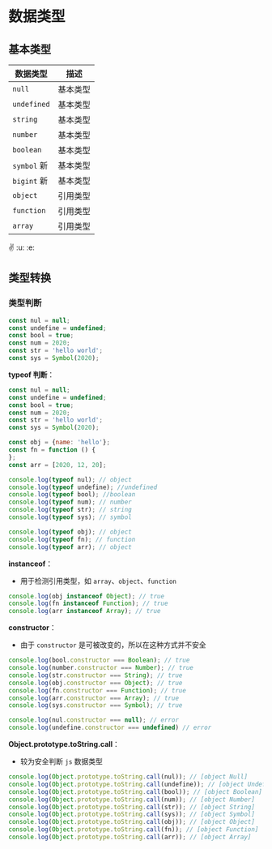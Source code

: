 # 数据类型

## 基本类型

| 数据类型                                 | 描述   |
|--------------------------------------|------|
| `null`                               | 基本类型 |
| `undefined`                          | 基本类型 |
| `string`                             | 基本类型 |
| `number`                             | 基本类型 |
| `boolean`                            | 基本类型 |
| `symbol` <Badge type="tip">新</Badge> | 基本类型 |
| `bigint` <Badge type="tip">新</Badge> | 基本类型 |
| `object`                             | 引用类型 |
| `function`                           | 引用类型 |
| `array`                              | 引用类型 |

:v:
:u:
:e:

## 类型转换

### 类型判断

```js
const nul = null;
const undefine = undefined;
const bool = true;
const num = 2020;
const str = 'hello world';
const sys = Symbol(2020);
```

**typeof 判断**：

```js
const nul = null;
const undefine = undefined;
const bool = true;
const num = 2020;
const str = 'hello world';
const sys = Symbol(2020);

const obj = {name: 'hello'};
const fn = function () {
};
const arr = [2020, 12, 20];

console.log(typeof nul); // object
console.log(typeof undefine); //undefined
console.log(typeof bool); //boolean
console.log(typeof num); // number
console.log(typeof str); // string
console.log(typeof sys); // symbol

console.log(typeof obj); // object
console.log(typeof fn); // function
console.log(typeof arr); // object
```

**instanceof**：

- 用于检测引用类型，如 `array`、`object`、`function`

```js
console.log(obj instanceof Object); // true
console.log(fn instanceof Function); // true
console.log(arr instanceof Array); // true
```

**constructor**：

- 由于 `constructor` 是可被改变的，所以在这种方式并不安全

```js
console.log(bool.constructor === Boolean); // true
console.log(number.constructor === Number); // true
console.log(str.constructor === String); // true
console.log(obj.constructor === Object); // true
console.log(fn.constructor === Function); // true
console.log(arr.constructor === Array); // true
console.log(sys.constructor === Symbol); // true

console.log(nul.constructor === null); // error
console.log(undefine.constructor === undefined) // error
```

**Object.prototype.toString.call**：

- 较为安全判断 `js` 数据类型

```js
console.log(Object.prototype.toString.call(nul)); // [object Null]
console.log(Object.prototype.toString.call(undefine)); // [object Undefined]
console.log(Object.prototype.toString.call(bool)); // [object Boolean]
console.log(Object.prototype.toString.call(num)); // [object Number]
console.log(Object.prototype.toString.call(str)); // [object String]
console.log(Object.prototype.toString.call(sys)); // [object Symbol]
console.log(Object.prototype.toString.call(obj)); // [object Object]
console.log(Object.prototype.toString.call(fn)); // [object Function]
console.log(Object.prototype.toString.call(arr)); // [object Array]
```
